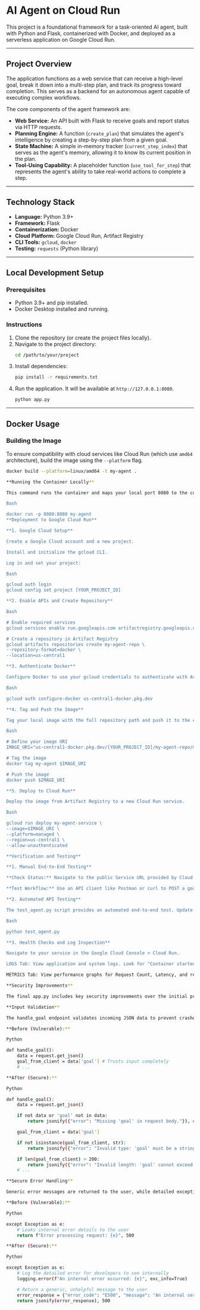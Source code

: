 # AI Agent on Cloud Run

This project is a foundational framework for a task-oriented AI agent, built with Python and Flask, containerized with Docker, and deployed as a serverless application on Google Cloud Run.

---

## Project Overview

The application functions as a web service that can receive a high-level goal, break it down into a multi-step plan, and track its progress toward completion. This serves as a backend for an autonomous agent capable of executing complex workflows.

The core components of the agent framework are:

* **Web Service:** An API built with Flask to receive goals and report status via HTTP requests.
* **Planning Engine:** A function (`create_plan`) that simulates the agent's intelligence by creating a step-by-step plan from a given goal.
* **State Machine:** A simple in-memory tracker (`current_step_index`) that serves as the agent's memory, allowing it to know its current position in the plan.
* **Tool-Using Capability:** A placeholder function (`use_tool_for_step`) that represents the agent's ability to take real-world actions to complete a step.

---

## Technology Stack

* **Language:** Python 3.9+
* **Framework:** Flask
* **Containerization:** Docker
* **Cloud Platform:** Google Cloud Run, Artifact Registry
* **CLI Tools:** `gcloud`, `docker`
* **Testing:** `requests` (Python library)

---

## Local Development Setup

### Prerequisites

* Python 3.9+ and pip installed.
* Docker Desktop installed and running.

### Instructions

1.  Clone the repository (or create the project files locally).
2.  Navigate to the project directory:
    ```bash
    cd /path/to/your/project
    ```
3.  Install dependencies:
    ```bash
    pip install -r requirements.txt
    ```
4.  Run the application. It will be available at `http://127.0.0.1:8080`.
    ```bash
    python app.py
    ```

---

## Docker Usage

### Building the Image

To ensure compatibility with cloud services like Cloud Run (which use `amd64` architecture), build the image using the `--platform` flag.

```bash
docker build --platform=linux/amd64 -t my-agent .

**Running the Container Locally**

This command runs the container and maps your local port 8080 to the container's port 8080.

Bash

docker run -p 8080:8080 my-agent
**Deployment to Google Cloud Run**

**1. Google Cloud Setup**

Create a Google Cloud account and a new project.

Install and initialize the gcloud CLI.

Log in and set your project:

Bash

gcloud auth login
gcloud config set project [YOUR_PROJECT_ID]

**2. Enable APIs and Create Repository**

Bash

# Enable required services
gcloud services enable run.googleapis.com artifactregistry.googleapis.com

# Create a repository in Artifact Registry
gcloud artifacts repositories create my-agent-repo \
--repository-format=docker \
--location=us-central1

**3. Authenticate Docker**

Configure Docker to use your gcloud credentials to authenticate with Artifact Registry.

Bash

gcloud auth configure-docker us-central1-docker.pkg.dev

**4. Tag and Push the Image**

Tag your local image with the full repository path and push it to the cloud.

Bash

# Define your image URI
IMAGE_URI="us-central1-docker.pkg.dev/[YOUR_PROJECT_ID]/my-agent-repo/my-agent"

# Tag the image
docker tag my-agent $IMAGE_URI

# Push the image
docker push $IMAGE_URI

**5. Deploy to Cloud Run**

Deploy the image from Artifact Registry to a new Cloud Run service.

Bash

gcloud run deploy my-agent-service \
--image=$IMAGE_URI \
--platform=managed \
--region=us-central1 \
--allow-unauthenticated

**Verification and Testing**

**1. Manual End-to-End Testing**

**Check Status:** Navigate to the public Service URL provided by Cloud Run in a browser. It should return "Agent is ready for a goal."

**Test Workflow:** Use an API client like Postman or curl to POST a goal to / and then POST to /next-step until the plan is complete.

**2. Automated API Testing**

The test_agent.py script provides an automated end-to-end test. Update the BASE_URL in the script with your service URL and run it.

Bash

python test_agent.py

**3. Health Checks and Log Inspection**

Navigate to your service in the Google Cloud Console > Cloud Run.

LOGS Tab: View application and system logs. Look for "Container started" messages and logs from your application's print() statements.

METRICS Tab: View performance graphs for Request Count, Latency, and resource utilization.

**Security Improvements**

The final app.py includes key security improvements over the initial prototype.

**Input Validation**

The handle_goal endpoint validates incoming JSON data to prevent crashes and basic abuse.

**Before (Vulnerable):**

Python

def handle_goal():
    data = request.get_json()
    goal_from_client = data['goal'] # Trusts input completely
    # ...

**After (Secure):**

Python

def handle_goal():
    data = request.get_json()

    if not data or 'goal' not in data:
        return jsonify({"error": "Missing 'goal' in request body."}), 400

    goal_from_client = data['goal']

    if not isinstance(goal_from_client, str):
        return jsonify({"error": "Invalid type: 'goal' must be a string."}), 400

    if len(goal_from_client) > 200:
        return jsonify({"error": "Invalid length: 'goal' cannot exceed 200 characters."}), 400
    # ...

**Secure Error Handling**

Generic error messages are returned to the user, while detailed exceptions are logged internally to prevent information leakage.

**Before (Vulnerable):**

Python

except Exception as e:
    # Leaks internal error details to the user
    return f"Error processing request: {e}", 500

**After (Secure):**

Python

except Exception as e:
    # Log the detailed error for developers to see internally
    logging.error(f"An internal error occurred: {e}", exc_info=True)

    # Return a generic, unhelpful message to the user
    error_response = {"error_code": "E500", "message": "An internal server error occurred."}
    return jsonify(error_response), 500

